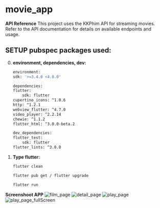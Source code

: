 # movie_app
**API Reference**
This project uses the KKPhim API for streaming movies. Refer to the API documentation for details on available endpoints and usage.

## SETUP pubspec packages used:
0. **environment, dependencies, dev:**
    ```sh
    environment:
    sdk: '>=3.4.0 <4.0.0'

    dependencies:
    flutter:
        sdk: flutter
    cupertino_icons: ^1.0.6
    http: ^1.2.1
    webview_flutter: ^4.7.0
    video_player: ^2.2.14
    chewie: ^1.1.2
    flutter_html: ^3.0.0-beta.2

    dev_dependencies:
    flutter_test:
        sdk: flutter
    flutter_lints: ^3.0.0
    ```
1. **Type flutter:**
   ```sh
   flutter clean
   ```
   ```sh
   flutter pub get / flutter upgrade
   ```
   ```sh
   flutter run
   ```

**Screenshoot APP**
![film_page](images/image-3.png)
![detail_page](images/image-2.png)
![play_page](images/image.png)
![play_page_fullScreen](images/image-1.png)
